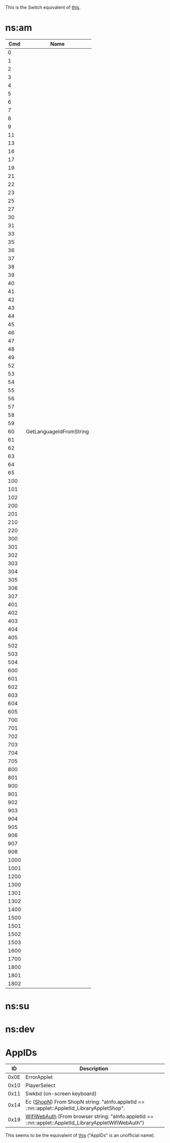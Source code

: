 This is the Switch equivalent of
[this](https://3dbrew.org/wiki/NS_and_APT_Services).

# ns:am

| Cmd  | Name                    |
| ---- | ----------------------- |
| 0    |                         |
| 1    |                         |
| 2    |                         |
| 3    |                         |
| 4    |                         |
| 5    |                         |
| 6    |                         |
| 7    |                         |
| 8    |                         |
| 9    |                         |
| 11   |                         |
| 13   |                         |
| 16   |                         |
| 17   |                         |
| 19   |                         |
| 21   |                         |
| 22   |                         |
| 23   |                         |
| 25   |                         |
| 27   |                         |
| 30   |                         |
| 31   |                         |
| 33   |                         |
| 35   |                         |
| 36   |                         |
| 37   |                         |
| 38   |                         |
| 39   |                         |
| 40   |                         |
| 41   |                         |
| 42   |                         |
| 43   |                         |
| 44   |                         |
| 45   |                         |
| 46   |                         |
| 47   |                         |
| 48   |                         |
| 49   |                         |
| 52   |                         |
| 53   |                         |
| 54   |                         |
| 55   |                         |
| 56   |                         |
| 57   |                         |
| 58   |                         |
| 59   |                         |
| 60   | GetLanguageIdFromString |
| 61   |                         |
| 62   |                         |
| 63   |                         |
| 64   |                         |
| 65   |                         |
| 100  |                         |
| 101  |                         |
| 102  |                         |
| 200  |                         |
| 201  |                         |
| 210  |                         |
| 220  |                         |
| 300  |                         |
| 301  |                         |
| 302  |                         |
| 303  |                         |
| 304  |                         |
| 305  |                         |
| 306  |                         |
| 307  |                         |
| 401  |                         |
| 402  |                         |
| 403  |                         |
| 404  |                         |
| 405  |                         |
| 502  |                         |
| 503  |                         |
| 504  |                         |
| 600  |                         |
| 601  |                         |
| 602  |                         |
| 603  |                         |
| 604  |                         |
| 605  |                         |
| 700  |                         |
| 701  |                         |
| 702  |                         |
| 703  |                         |
| 704  |                         |
| 705  |                         |
| 800  |                         |
| 801  |                         |
| 900  |                         |
| 901  |                         |
| 902  |                         |
| 903  |                         |
| 904  |                         |
| 905  |                         |
| 906  |                         |
| 907  |                         |
| 908  |                         |
| 1000 |                         |
| 1001 |                         |
| 1200 |                         |
| 1300 |                         |
| 1301 |                         |
| 1302 |                         |
| 1400 |                         |
| 1500 |                         |
| 1501 |                         |
| 1502 |                         |
| 1503 |                         |
| 1600 |                         |
| 1700 |                         |
| 1800 |                         |
| 1801 |                         |
| 1802 |                         |

# ns:su

# ns:dev

# AppIDs

| ID   | Description                                                                                                                                 |
| ---- | ------------------------------------------------------------------------------------------------------------------------------------------- |
| 0x0E | ErrorApplet                                                                                                                                 |
| 0x10 | PlayerSelect                                                                                                                                |
| 0x11 | Swkbd (on-screen keyboard)                                                                                                                  |
| 0x14 | Ec ([ShopN](Internet%20Browser.md "wikilink")) From ShopN string: "aInfo.appletId == ::nn::applet::AppletId\_LibraryAppletShop".            |
| 0x19 | [WifiWebAuth](Internet%20Browser.md "wikilink") (From browser string: "aInfo.appletId == ::nn::applet::AppletId\_LibraryAppletWifiWebAuth") |

This seems to be the equivalent of
[this](https://3dbrew.org/wiki/NS_and_APT_Services#AppIDs) ("AppIDs" is
an unofficial name).
